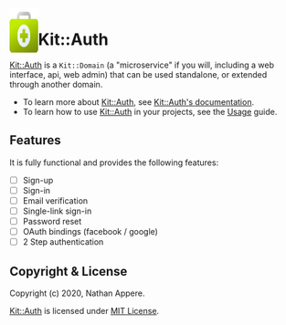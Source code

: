 <!--pp {} -->
<img align="left" width="50" height="90" src="https://raw.githubusercontent.com/rubykit/kit/master/domains/kit-auth/docs/assets/images/kit-auth-logo.svg">
<!-- pp-->

[Kit::Auth]: https://github.com/rubykit/kit/tree/master/libraries/kit-auth

# Kit::Auth

[Kit::Auth] is a `Kit::Domain` (a "microservice" if you will, including a web interface, api, web admin) that can be used standalone, or extended through another domain.

- To learn more about [Kit::Auth], see [Kit::Auth's documentation](https://docs.rubykit.org/kit-auth/edge).
- To learn how to use [Kit::Auth] in your projects, see the [Usage](docs/guides/usage.md) guide.

## Features

It is fully functional and provides the following features:
- [ ] Sign-up
- [ ] Sign-in
- [ ] Email verification
- [ ] Single-link sign-in
- [ ] Password reset
- [ ] OAuth bindings (facebook / google)
- [ ] 2 Step authentication

## Copyright & License

Copyright (c) 2020, Nathan Appere.

[Kit::Auth] is licensed under [MIT License](MIT_LICENSE.md).
